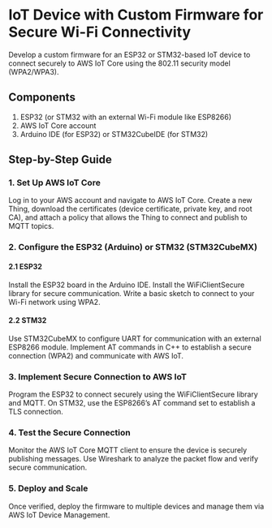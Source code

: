 # IoT Device with Custom Firmware for Secure Wi-Fi Connectivity

Develop a custom firmware for an ESP32 or STM32-based IoT device to connect securely to AWS IoT Core using the 802.11 security model (WPA2/WPA3).

## Components

1. ESP32 (or STM32 with an external Wi-Fi module like ESP8266)
2. AWS IoT Core account
3. Arduino IDE (for ESP32) or STM32CubeIDE (for STM32)

## Step-by-Step Guide

### 1. Set Up AWS IoT Core

Log in to your AWS account and navigate to AWS IoT Core.
Create a new Thing, download the certificates (device certificate, private key, and root CA), and attach a policy that allows the Thing to connect and publish to MQTT topics.

### 2. Configure the ESP32 (Arduino) or STM32 (STM32CubeMX)

#### 2.1 ESP32

Install the ESP32 board in the Arduino IDE.
Install the WiFiClientSecure library for secure communication.
Write a basic sketch to connect to your Wi-Fi network using WPA2.

#### 2.2 STM32

Use STM32CubeMX to configure UART for communication with an external ESP8266 module.
Implement AT commands in C++ to establish a secure connection (WPA2) and communicate with AWS IoT.

### 3. Implement Secure Connection to AWS IoT

Program the ESP32 to connect securely using the WiFiClientSecure library and MQTT.
On STM32, use the ESP8266’s AT command set to establish a TLS connection.

### 4. Test the Secure Connection

Monitor the AWS IoT Core MQTT client to ensure the device is securely publishing messages.
Use Wireshark to analyze the packet flow and verify secure communication.

### 5. Deploy and Scale

Once verified, deploy the firmware to multiple devices and manage them via AWS IoT Device Management.
